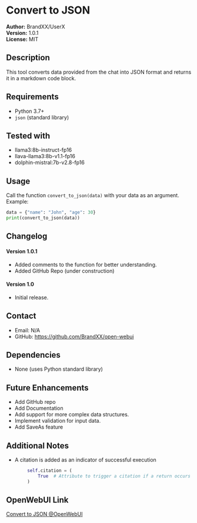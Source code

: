 # Convert to JSON

**Author:** BrandXX/UserX  
**Version:** 1.0.1  
**License:** MIT  

## Description
This tool converts data provided from the chat into JSON format and returns it in a markdown code block.

## Requirements
- Python 3.7+
- `json` (standard library)

## Tested with
- llama3:8b-instruct-fp16
- llava-llama3:8b-v1.1-fp16
- dolphin-mistral:7b-v2.8-fp16

## Usage
Call the function `convert_to_json(data)` with your data as an argument.  
Example:
```python
data = {"name": "John", "age": 30}
print(convert_to_json(data))
```

## Changelog
#### Version 1.0.1
- Added comments to the function for better understanding.
- Added GitHub Repo (under construction)
#### Version 1.0
- Initial release.

## Contact
- Email: N/A
- GitHub: https://github.com/BrandXX/open-webui

## Dependencies
- None (uses Python standard library)

## Future Enhancements
- Add GitHub repo
- Add Documentation
- Add support for more complex data structures.
- Implement validation for input data.
- Add SaveAs feature

## Additional Notes
- A citation is added as an indicator of successful execution
```python
        self.citation = (
            True  # Attribute to trigger a citation if a return occurs within the tool
        )
```
## OpenWebUI Link
<a href="https://openwebui.com/t/userx/convert_to_json/" target="_blank">Convert to JSON @OpenWebUI</a>
